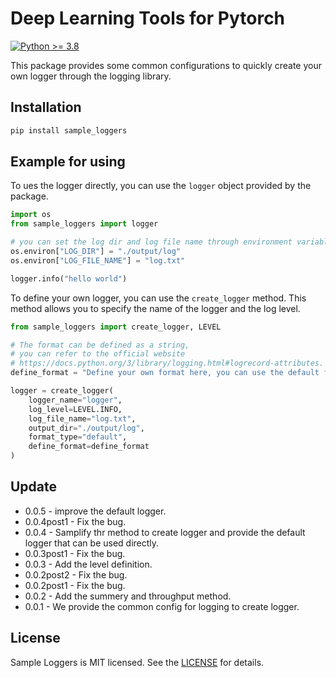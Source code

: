 # Deep Learning Tools for Pytorch

[![Python >= 3.8](https://img.shields.io/badge/python->=3.8-blue.svg)](https://www.python.org/downloads/release/)

This package provides some common configurations to quickly create your own logger through the logging library. 

## Installation

```bash
pip install sample_loggers
```

## Example for using
To ues the logger directly, you can use the `logger` object provided by the package. 
```python
import os
from sample_loggers import logger

# you can set the log dir and log file name through environment variables.
os.environ["LOG_DIR"] = "./output/log"
os.environ["LOG_FILE_NAME"] = "log.txt"

logger.info("hello world")
```

To define your own logger, you can use the `create_logger` method. This method allows you to specify the name of the logger and the log level.
```python
from sample_loggers import create_logger, LEVEL

# The format can be defined as a string, 
# you can refer to the official website 
# https://docs.python.org/3/library/logging.html#logrecord-attributes.
define_format = "Define your own format here, you can use the default format or define your own format."

logger = create_logger(
    logger_name="logger",
    log_level=LEVEL.INFO,
    log_file_name="log.txt",
    output_dir="./output/log",
    format_type="default",
    define_format=define_format
)
```

## Update
- 0.0.5 - improve the default logger.
- 0.0.4post1 - Fix the bug.
- 0.0.4 - Samplify thr method to create logger and provide the default logger that can be used directly.
- 0.0.3post1 - Fix the bug.
- 0.0.3 - Add the level definition.
- 0.0.2post2 - Fix the bug.
- 0.0.2post1 - Fix the bug.
- 0.0.2 - Add the summery and throughput method.
- 0.0.1 - We provide the common config for logging to create logger.

## License

Sample Loggers is MIT licensed. See the [LICENSE](LICENSE) for details.

